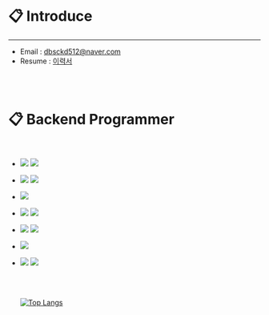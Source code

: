 

#  :clipboard: Introduce
  ---
- Email : dbsckd512@naver.com 
- Resume : <a href="https://numerous-tangelo-9c8.notion.site/Backend-Engineer-065fa4b526cd4a799b24425a93a1b35c?pvs=4">이력서</a>
  
 <br/>
 <br/>
  
#  :clipboard: Backend Programmer
  
 <br/>

  
- <img src="https://img.shields.io/badge/JAVA-007396?style=platic&logo=Java&logoColor=white"> <img src="https://img.shields.io/badge/Python-3776AB?style=platic&logo=Python&logoColor=white"> <br/>
- <img src="https://img.shields.io/badge/Spring-6DB33F?style=platic&logo=Spring&logoColor=white"> <img src="https://img.shields.io/badge/django-092E20?style=platic&logo=django&logoColor=white"> <br/>
- <img src="https://img.shields.io/badge/MySQL-4479A1?style=platic&logo=MySQL&logoColor=white">
- <img src="https://img.shields.io/badge/Docker-2496ED?style=platic&logo=Docker&logoColor=white"/> <img src="https://img.shields.io/badge/Kubernetes-326CE5?style=platic&logo=Kubernetes&logoColor=white"/>
- <img src="https://img.shields.io/badge/linux-FCC624?style=platic&logo=linux&logoColor=black"> <img src="https://img.shields.io/badge/Ubuntu-E95420?style=platic&logo=Ubuntu&logoColor=white"/>
- <img src="https://img.shields.io/badge/aws-232F3E?style=platic&logo=Amazon aws&logoColor=white">
- <img src="https://img.shields.io/badge/Git-F05032?style=flat-square&logo=git&logoColor=white"/> <img src="https://img.shields.io/badge/github-181717?style=platic&logo=github&logoColor=white">

 
   <br/>
 
  <br/>

  [![Top Langs](https://github-readme-stats.vercel.app/api/top-langs/?username=Lee-YunChang&layout=compact)](https://github.com/anuraghazra/github-readme-stats)

  
